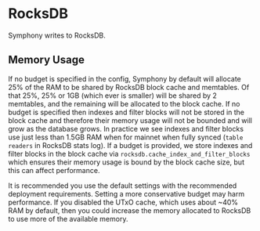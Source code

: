 # RocksDB

Symphony writes to RocksDB.

## Memory Usage

If no budget is specified in the config, Symphony by default will allocate 25% of the RAM to be shared by RocksDB block cache and memtables. Of that 25%, 25% or 1GB (which ever is smaller) will be shared by 2 memtables, and the remaining will be allocated to the block cache. If no budget is specified then indexes and filter blocks will not be stored in the block cache and therefore their memory usage will not be bounded and will grow as the database grows. In practice we see indexes and filter blocks use just less than 1.5GB RAM when for mainnet when fully synced (`table readers` in RocksDB stats log). If a budget is provided, we store indexes and filter blocks in the block cache via `rocksdb.cache_index_and_filter_blocks` which ensures their memory usage is bound by the block cache size, but this can affect performance.

It is recommended you use the default settings with the recommended deployment requirements. Setting a more conservative budget may harm performance. If you disabled the UTxO cache, which uses about ~40% RAM by default, then you could increase the memory allocated to RocksDB to use more of the available memory.
